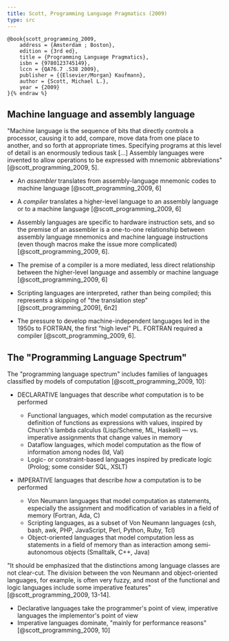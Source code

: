 ```yaml
---
title: Scott, Programming Language Pragmatics (2009)
type: src
---
```


```bibtex{% raw %}
@book{scott_programming_2009,
	address = {Amsterdam ; Boston},
	edition = {3rd ed},
	title = {Programming Language Pragmatics},
	isbn = {9780123745149},
	lccn = {QA76.7 .S38 2009},
	publisher = {{Elsevier/Morgan} Kaufmann},
	author = {Scott, Michael L.},
	year = {2009}
}{% endraw %}
```



Machine language and assembly language
--------------------------------------

"Machine language is the sequence of bits that directly controls a processor, causing it to add, compare, move data from one place to another, and so forth at appropriate times. Specifying programs at this level of detail is an enormously tedious task [...] Assembly languages were invented to allow operations to be expressed with mnemonic abbreviations" [@scott_programming_2009, 5].

* An *assembler* translates from assembly-language mnemonic codes to machine language [@scott_programming_2009, 6]
* A *compiler* translates a higher-level language to an assembly language or to a machine language [@scott_programming_2009, 6]

* Assembly languages are specific to hardware instruction sets, and so the premise of an assembler is a one-to-one relationship between assembly language mnemonics and machine language instructions (even though macros make the issue more complicated) [@scott_programming_2009, 6].
* The premise of a compiler is a more mediated, less direct relationship between the higher-level language and assembly or machine language [@scott_programming_2009, 6]

* Scripting languages are interpreted, rather than being compiled; this represents a skipping of "the translation step" [@scott_programming_2009], 6n2]

* The pressure to develop machine-independent languages led in the 1950s to FORTRAN, the first "high level" PL. FORTRAN required a compiler [@scott_programming_2009, 6].


The "Programming Language Spectrum"
-----------------------------------

The "programming language spectrum" includes families of languages classified by models of computation [@scott_programming_2009, 10]:

* DECLARATIVE languages that describe *what* computation is to be performed
  - Functional languages, which model computation as the recursive definition of functions as expressions with values, inspired by Church's lambda calculus (Lisp/Scheme, ML, Haskell) — vs. imperative assignments that change values in memory
  - Dataflow languages, which model computation as the flow of information among nodes (Id, Val)
  - Logic- or constraint-based languages inspired by predicate logic (Prolog; some consider SQL, XSLT)

* IMPERATIVE languages that describe *how* a computation is to be performed
  - Von Neumann languages that model computation as statements, especially the assignment and modification of variables in a field of memory (Fortran, Ada, C)
  - Scripting languages, as a subset of Von Neumann languages (csh, bash, awk, PHP, JavaScript, Perl, Python, Ruby, Tcl)
  - Object-oriented languages that model computation less as statements in a field of memory than as interaction among semi-autonomous objects (Smalltalk, C++, Java)

"It should be emphasized that the distinctions among language classes are not clear-cut. The division between the von Neumann and object-oriented languages, for example, is often very fuzzy, and most of the functional and logic languages include some imperative features" [@scott_programming_2009, 13-14].

* Declarative languages take the programmer's point of view, imperative languages the implementor's point of view
* Imperative languages dominate, "mainly for performance reasons" [@scott_programming_2009, 10]